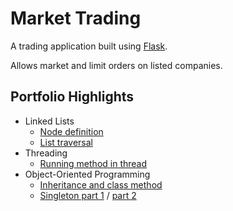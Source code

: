 # Market Trading

A trading application built using [Flask](https://github.com/pallets/flask).

Allows market and limit orders on listed companies.

## Portfolio Highlights

- Linked Lists
  - [Node definition](https://github.com/baely/Market/blob/6734009a4babbce3564d2099347ff7d84d3e5ee8/order/__init__.py#L112-L119)
  - [List traversal](https://github.com/baely/Market/blob/6734009a4babbce3564d2099347ff7d84d3e5ee8/order/__init__.py#L37-L66)
- Threading
  - [Running method in thread](https://github.com/baely/Market/blob/6734009a4babbce3564d2099347ff7d84d3e5ee8/report/__init__.py#L25-L26)
- Object-Oriented Programming
  - [Inheritance and class method](https://github.com/baely/Market/blob/6734009a4babbce3564d2099347ff7d84d3e5ee8/entity/__init__.py)
  - [Singleton part 1](https://github.com/baely/Market/blob/6734009a4babbce3564d2099347ff7d84d3e5ee8/order/__init__.py#L12-L23) / [part 2](https://github.com/baely/Market/blob/6734009a4babbce3564d2099347ff7d84d3e5ee8/order/__init__.py#L105-L109)
  
